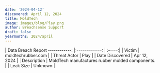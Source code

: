 ```yaml
---
date: '2024-04-12'
discovered: April 12, 2024
title: MoldTech
image: images/blog/Play.png
author: Breachsense Support
draft: false
yearmonths: 2024/april
---
```



| Data Breach Report
------------:     |:-------------:    | :-----:|
| Victim      | moldtechrubber.com      | 
| Threat Actor      | Play      | 
| Date Discovered      | Apr 12, 2024      | 
| Description      | MoldTech manufactures rubber molded components.      | 
| Leak Size      | Unknown      | 

